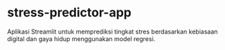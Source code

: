 # stress-predictor-app
Aplikasi Streamlit untuk memprediksi tingkat stres berdasarkan kebiasaan digital dan gaya hidup menggunakan model regresi.
